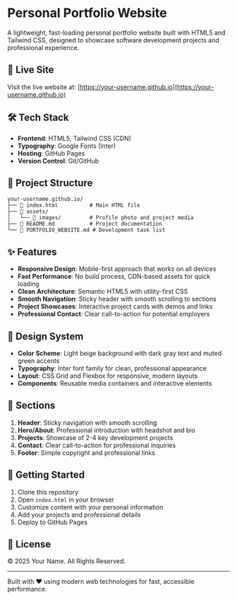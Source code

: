 # Personal Portfolio Website

A lightweight, fast-loading personal portfolio website built with HTML5 and Tailwind CSS, designed to showcase software development projects and professional experience.

## 🚀 Live Site

Visit the live website at: [https://your-username.github.io](https://your-username.github.io)

## 🛠️ Tech Stack

- **Frontend**: HTML5, Tailwind CSS (CDN)
- **Typography**: Google Fonts (Inter)
- **Hosting**: GitHub Pages
- **Version Control**: Git/GitHub

## 📁 Project Structure

```
your-username.github.io/
├── 📄 index.html          # Main HTML file
├── 📂 assets/
│   └── 📂 images/         # Profile photo and project media
├── 📄 README.md           # Project documentation
└── 📄 PORTFOLIO_WEBSITE.md # Development task list
```

## ✨ Features

- **Responsive Design**: Mobile-first approach that works on all devices
- **Fast Performance**: No build process, CDN-based assets for quick loading
- **Clean Architecture**: Semantic HTML5 with utility-first CSS
- **Smooth Navigation**: Sticky header with smooth scrolling to sections
- **Project Showcases**: Interactive project cards with demos and links
- **Professional Contact**: Clear call-to-action for potential employers

## 🎨 Design System

- **Color Scheme**: Light beige background with dark gray text and muted green accents
- **Typography**: Inter font family for clean, professional appearance
- **Layout**: CSS Grid and Flexbox for responsive, modern layouts
- **Components**: Reusable media containers and interactive elements

## 📱 Sections

1. **Header**: Sticky navigation with smooth scrolling
2. **Hero/About**: Professional introduction with headshot and bio
3. **Projects**: Showcase of 2-4 key development projects
4. **Contact**: Clear call-to-action for professional inquiries
5. **Footer**: Simple copyright and professional links

## 🚀 Getting Started

1. Clone this repository
2. Open `index.html` in your browser
3. Customize content with your personal information
4. Add your projects and professional details
5. Deploy to GitHub Pages

## 📝 License

© 2025 Your Name. All Rights Reserved.

---

Built with ❤️ using modern web technologies for fast, accessible performance. 